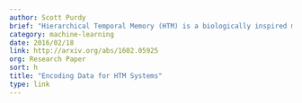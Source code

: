 ```yaml
---
author: Scott Purdy
brief: "Hierarchical Temporal Memory (HTM) is a biologically inspired machine intelligence technology that mimics the architecture and processes of the neocortex. In this white paper we describe how to encode data as Sparse Distributed Representations (SDRs) for use in HTM systems. We explain several existing encoders, which are available through the open source project called NuPIC, and we discuss requirements for creating encoders for new types of data."
category: machine-learning
date: 2016/02/18
link: http://arxiv.org/abs/1602.05925
org: Research Paper
sort: h
title: "Encoding Data for HTM Systems"
type: link
---
```

